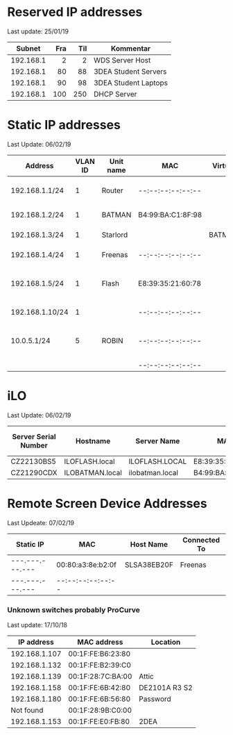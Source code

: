 # Reserved IP addresses
Last update: 25/01/19

| Subnet    | Fra | Til | Kommentar            |
|-----------|----:|----:|----------------------|
| 192.168.1 |   2 |   2 | WDS Server Host      |
| 192.168.1 |  80 |  88 | 3DEA Student Servers |
| 192.168.1 |  90 |  98 | 3DEA Student Laptops |
| 192.168.1 | 100 | 250 | DHCP Server          |



# Static IP addresses
Last Update: 06/02/19

| Address         | VLAN ID | Unit name      | MAC               | Virtual | Comment                                    |
|-----------------|---------|----------------|-------------------|---------|--------------------------------------------|
| 192.168.1.1/24  |       1 | Router         | --:--:--:--:--:-- |         | It's the gateway and router                |
| 192.168.1.2/24  |       1 | BATMAN         | B4:99:BA:C1:8F:98 |         | WDS Server Host                            |
| 192.168.1.3/24  |       1 | Starlord       |                   | BATMAN  | Web/torrent server                         |
| 192.168.1.4/24  |       1 | Freenas        | --:--:--:--:--:-- |         | File share server                          |
| 192.168.1.5/24  |       1 | Flash          | E8:39:35:21:60:78 |         | An ESXI hyper visor management network     |
| 192.168.1.10/24 |       1 |                | --:--:--:--:--:-- |         | An IP camera                               |
| 10.0.5.1/24     |       5 | ROBIN          | --:--:--:--:--:-- |         | WDS, DHCP, DNS server (VM on BATMAN)       |
|                 |         |                | --:--:--:--:--:-- |         |                                            |



# iLO
Last Update: 06/02/19

| Server Serial Number | Hostname        | Server Name     | MAC               | Installed on machine |
|----------------------|-----------------|-----------------|-------------------|----------------------|
| CZ22130BS5           | ILOFLASH.local  | ILOFLASH.LOCAL  | E8:39:35:21:60:78 | Flash                |
| CZ21290CDX           | ILOBATMAN.local | ilobatman.local | B4:99:BA:C1:8F:9E | BATMAN               |


# Remote Screen Device Addresses
Last Updeate: 07/02/19

| Static IP       | MAC               | Host Name   | Connected To           |
|-----------------|-------------------|-------------|------------------------|
| ---.---.---.--- | 00:80:a3:8e:b2:0f | SLSA38EB20F | Freenas                |
| ---.---.---.--- | --:--:--:--:--:-- |             |                        |

### Unknown switches probably ProCurve
Last update: 17/10/18

| IP address    | MAC address       |   Location    |
|---------------|-------------------|---------------|
| 192.168.1.107 | 00:1F:FE:B6:23:80 |               |
| 192.168.1.132 | 00:1F:FE:B2:39:C0 |               |
| 192.168.1.139 | 00:1F:28:7C:BA:00 | Attic         |
| 192.168.1.158 | 00:1F:FE:6B:42:80 | DE2101A R3 S2 |
| 192.168.1.180 | 00:1F:FE:6B:56:80 |  Password     |
| Not found     | 00:1F:28:9B:C0:00 |               |
| 192.168.1.153 | 00:1F:FE:E0:FB:80 |  2DEA         |


